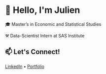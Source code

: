 # 👋 Hello, I'm Julien

🎓 Master’s in Economic and Statistical Studies

⚒️ Data-Scientist Intern at SAS Institute

## 📫 Let's Connect!
[LinkedIn](https://www.linkedin.com/in/julien-gagnaire) • [Portfolio](https://jgagnulien.github.io/portfolio/)
